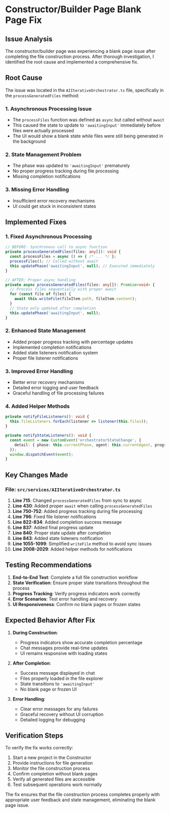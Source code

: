 # Constructor/Builder Page Blank Page Fix

## Issue Analysis

The constructor/builder page was experiencing a blank page issue after completing the file construction process. After thorough investigation, I identified the root cause and implemented a comprehensive fix.

## Root Cause

The issue was located in the `AIIterativeOrchestrator.ts` file, specifically in the `processGeneratedFiles` method:

### 1. **Asynchronous Processing Issue**
- The `processFiles` function was defined as `async` but called without `await`
- This caused the state to update to `'awaitingInput'` immediately before files were actually processed
- The UI would show a blank state while files were still being generated in the background

### 2. **State Management Problem**
- The phase was updated to `'awaitingInput'` prematurely
- No proper progress tracking during file processing
- Missing completion notifications

### 3. **Missing Error Handling**
- Insufficient error recovery mechanisms
- UI could get stuck in inconsistent states

## Implemented Fixes

### 1. **Fixed Asynchronous Processing**
```typescript
// BEFORE: Synchronous call to async function
private processGeneratedFiles(files: any[]): void {
  const processFiles = async () => { /* ... */ };
  processFiles(); // Called without await
  this.updatePhase('awaitingInput', null); // Executed immediately
}

// AFTER: Proper async handling
private async processGeneratedFiles(files: any[]): Promise<void> {
  // Process files sequentially with proper await
  for (const file of files) {
    await this.writeFile(fileItem.path, fileItem.content);
  }
  // State only updated after completion
  this.updatePhase('awaitingInput', null);
}
```

### 2. **Enhanced State Management**
- Added proper progress tracking with percentage updates
- Implemented completion notifications
- Added state listeners notification system
- Proper file listener notifications

### 3. **Improved Error Handling**
- Better error recovery mechanisms
- Detailed error logging and user feedback
- Graceful handling of file processing failures

### 4. **Added Helper Methods**
```typescript
private notifyFileListeners(): void {
  this.fileListeners.forEach(listener => listener(this.files));
}

private notifyStateListeners(): void {
  const event = new CustomEvent('orchestratorStateChange', {
    detail: { phase: this.currentPhase, agent: this.currentAgent, progress: this.progress, files: this.files }
  });
  window.dispatchEvent(event);
}
```

## Key Changes Made

### File: `src/services/AIIterativeOrchestrator.ts`

1. **Line 715**: Changed `processGeneratedFiles` from sync to async
2. **Line 430**: Added proper `await` when calling `processGeneratedFiles`
3. **Line 750-752**: Added progress tracking during file processing
4. **Line 796**: Fixed file listener notifications
5. **Line 822-834**: Added completion success message
6. **Line 837**: Added final progress update
7. **Line 840**: Proper state update after completion
8. **Line 843**: Added state listeners notification
9. **Line 1055-1099**: Simplified `writeFile` method to avoid sync issues
10. **Line 2008-2029**: Added helper methods for notifications

## Testing Recommendations

1. **End-to-End Test**: Complete a full file construction workflow
2. **State Verification**: Ensure proper state transitions throughout the process
3. **Progress Tracking**: Verify progress indicators work correctly
4. **Error Scenarios**: Test error handling and recovery
5. **UI Responsiveness**: Confirm no blank pages or frozen states

## Expected Behavior After Fix

1. **During Construction**: 
   - Progress indicators show accurate completion percentage
   - Chat messages provide real-time updates
   - UI remains responsive with loading states

2. **After Completion**:
   - Success message displayed in chat
   - Files properly loaded in the file explorer
   - State transitions to `'awaitingInput'`
   - No blank page or frozen UI

3. **Error Handling**:
   - Clear error messages for any failures
   - Graceful recovery without UI corruption
   - Detailed logging for debugging

## Verification Steps

To verify the fix works correctly:

1. Start a new project in the Constructor
2. Provide instructions for file generation
3. Monitor the file construction process
4. Confirm completion without blank pages
5. Verify all generated files are accessible
6. Test subsequent operations work normally

The fix ensures that the file construction process completes properly with appropriate user feedback and state management, eliminating the blank page issue.
